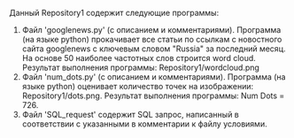Данный Repository1 содержит следующие программы:
1. Файл 'googlenews.py' (с описанием и комментариями). Программа (на языке python) прокачивает все статьи по ссылкам с новостного сайта googlenews с ключевым словом "Russia" за последний месяц. На основе 50 наиболее частотных слов строится word cloud. Результат выполнения программы: Repository1/wordcloud.png
2. Файл 'num_dots.py' (с описанием и комментариями). Программа (на языке python) оценивает количество точек на изображении: Repository1/dots.png. Результат выполнения программы: Num Dots = 726.
3. Файл 'SQL_request' содержит SQL запрос, написанный в соответствии с указанными в комментарии к файлу условиями.
